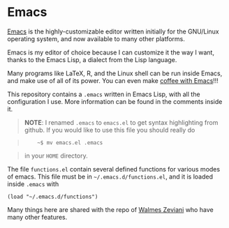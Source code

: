 Emacs
=====

[Emacs][1] is the highly-customizable
editor written initially for the GNU/Linux operating system, and now
available to many other platforms. 

Emacs is my editor of choice because I can customize it the way I want,
thanks to the Emacs Lisp, a dialect from the Lisp language.

Many programs like LaTeX, R, and the Linux shell can be run inside
Emacs, and make use of all of its power. You can even make [coffee with
Emacs](http://www.emacswiki.org/emacs/CoffeeMode)!!!

This repository contains a `.emacs` written in Emacs Lisp, with all the
configuration I use. More information can be found in the comments
inside it.

> **NOTE**: I renamed `.emacs` to `emacs.el` to get syntax highlighting
>  from github. If you would like to use this file you should really do
  
>         ~$ mv emacs.el .emacs
	 
>  in your `HOME` directory.

The file `functions.el` contain several defined functions for various
modes of emacs. This file must be in `~/.emacs.d/functions.el`, and it
is loaded inside `.emacs` with

```shell
(load "~/.emacs.d/functions")
```

Many things here are shared with the repo of
[Walmes Zeviani](https://github.com/walmes/emacs) who have many other
features.

[1]: http://www.gnu.org/software/emacs "Emacs"
